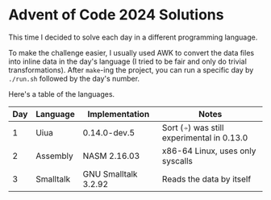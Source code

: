 # Advent of Code 2024 Solutions

This time I decided to solve each day in a different programming language.

To make the challenge easier, I usually used AWK to convert the data files into
inline data in the day's language (I tried to be fair and only do trivial transformations).
After `make`-ing the project, you can run a specific day by `./run.sh` followed by the day's number.

Here's a table of the languages.

| Day | Language  | Implementation       | Notes                                     |
|-----|-----------|----------------------|-------------------------------------------|
| 1   | Uiua      | 0.14.0-dev.5         | Sort (⍆) was still experimental in 0.13.0 |
| 2   | Assembly  | NASM 2.16.03         | x86-64 Linux, uses only syscalls          |
| 3   | Smalltalk | GNU Smalltalk 3.2.92 | Reads the data by itself                  |
